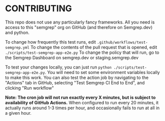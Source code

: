 # CONTRIBUTING

This repo does not use any particularly fancy frameworks. All you need is access to this "semgrep" org on GitHub (and therefore on Semgrep.dev) and python.

To change how frequently this test runs, edit `.github/workflows/test-semgrep.yml`
To change the contents of the pull request that is opened, edit `./scripts/test-semgrep-app-e2e.py`
To change the policy that will run, go to the Semgrep Dashboard on semgrep.dev or staging.semgrep.dev

To test your changes locally, you can just run `python ./scripts/test-semgrep-app-e2e.py`. You will need to set some environment variables locally to make this work.
You can also test the action job by navigating to the "Actions" tab in GitHub, selecting "Test Semgrep CI End to End", and clicking "Run workflow"

**Note: The cron job will not run exactly every X minutes, but is subject to availability of GitHub Actions.**
When configured to run every 20 minutes, it actually runs around 1-3 times per hour, and occasionally fails to run at all in a given hour.
